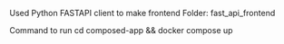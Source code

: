 Used Python FASTAPI client to make frontend
Folder: fast_api_frontend

Command to run 
cd  composed-app && docker compose up 

